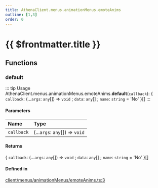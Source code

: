 ```yaml
---
title: AthenaClient.menus.animationMenus.emoteAnims
outline: [1,3]
order: 0
---
```


# {{ $frontmatter.title }}


## Functions

### default

::: tip Usage
AthenaClient.menus.animationMenus.emoteAnims.**default**(`callback`): { `callback`: (...`args`: `any`[]) => `void` ; `data`: `any`[] ; `name`: `string` = 'No' }[]
:::

#### Parameters

| Name | Type |
| :------ | :------ |
| `callback` | (...`args`: `any`[]) => `void` |

#### Returns

{ `callback`: (...`args`: `any`[]) => `void` ; `data`: `any`[] ; `name`: `string` = 'No' }[]

#### Defined in

[client/menus/animationMenus/emoteAnims.ts:3](https://github.com/Stuyk/altv-athena/blob/8d130a5/src/core/client/menus/animationMenus/emoteAnims.ts#L3)
